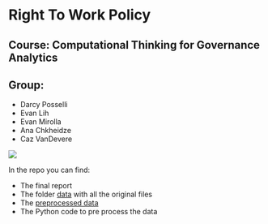 # Right To Work Policy
## Course: Computational Thinking for Governance Analytics


## Group: 

* Darcy Posselli
* Evan Lih
* Evan Mirolla
* Ana Chkheidze
* Caz VanDevere

<img src="https://github.com/EvanLih/PUBPOL599_Right_To_Work/raw/master/team.jpeg">


In the repo you can find:
*	The final report
*	The folder <a href="https://github.com/EvanLih/PUBPOL599_Right_To_Work/tree/master/Dataset">data</a> with all the original files
*	The  <a href="https://github.com/EvanLih/PUBPOL599_Right_To_Work/blob/master/Dataset/Right%20to%20Work%20by%20State.csv">preprocessed data</a>
*	The Python code to pre process the data

